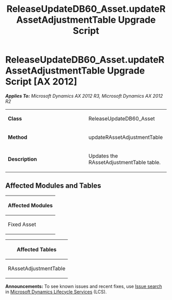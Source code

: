 ﻿---
title: ReleaseUpdateDB60_Asset.updateRAssetAdjustmentTable Upgrade Script
TOCTitle: ReleaseUpdateDB60_Asset.updateRAssetAdjustmentTable Upgrade Script
ms:assetid: a7159ac6-799c-8092-4371-ff0fa8480eb7
ms:mtpsurl: https://msdn.microsoft.com/en-us/library/JJ736873(v=AX.60)
ms:contentKeyID: 49710304
ms.date: 05/18/2015
mtps_version: v=AX.60
---

# ReleaseUpdateDB60\_Asset.updateRAssetAdjustmentTable Upgrade Script [AX 2012]


_**Applies To:** Microsoft Dynamics AX 2012 R3, Microsoft Dynamics AX 2012 R2_

<table>
<colgroup>
<col style="width: 50%" />
<col style="width: 50%" />
</colgroup>
<tbody>
<tr class="odd">
<td><p><strong>Class</strong></p></td>
<td><p>ReleaseUpdateDB60_Asset</p></td>
</tr>
<tr class="even">
<td><p><strong>Method</strong></p></td>
<td><p>updateRAssetAdjustmentTable</p></td>
</tr>
<tr class="odd">
<td><p><strong>Description</strong></p></td>
<td><p>Updates the RAssetAdjustmentTable table.</p></td>
</tr>
</tbody>
</table>


## Affected Modules and Tables

<table>
<colgroup>
<col style="width: 100%" />
</colgroup>
<thead>
<tr class="header">
<th><p>Affected Modules</p></th>
</tr>
</thead>
<tbody>
<tr class="odd">
<td><p>Fixed Asset</p></td>
</tr>
</tbody>
</table>


<table>
<colgroup>
<col style="width: 100%" />
</colgroup>
<thead>
<tr class="header">
<th><p>Affected Tables</p></th>
</tr>
</thead>
<tbody>
<tr class="odd">
<td><p>RAssetAdjustmentTable</p></td>
</tr>
</tbody>
</table>

  
**Announcements:** To see known issues and recent fixes, use [Issue search](http://go.microsoft.com/fwlink/?linkid=389258) in [Microsoft Dynamics Lifecycle Services](http://go.microsoft.com/fwlink/?linkid=306505) (LCS).

